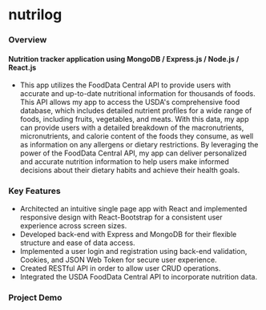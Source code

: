 # nutrilog
### Overview 
#### Nutrition tracker application using MongoDB / Express.js / Node.js / React.js

* This app utilizes the FoodData Central API to provide users with accurate and up-to-date nutritional information for thousands of foods. This API allows my app to access the USDA's comprehensive food database, which includes detailed nutrient profiles for a wide range of foods, including fruits, vegetables, and meats. With this data, my app can provide users with a detailed breakdown of the macronutrients, micronutrients, and calorie content of the foods they consume, as well as information on any allergens or dietary restrictions. By leveraging the power of the FoodData Central API, my app can deliver personalized and accurate nutrition information to help users make informed decisions about their dietary habits and achieve their health goals.

### Key Features
* Architected an intuitive single page app with React and implemented responsive design with React-Bootstrap for a consistent user experience across screen sizes.
* Developed back-end with Express and MongoDB for their flexible structure and ease of data access.
* Implemented a user login and registration using back-end validation, Cookies, and JSON Web Token for secure user experience.
* Created RESTful API in order to allow user CRUD operations.
* Integrated the USDA FoodData Central API to incorporate nutrition data.

### Project Demo

